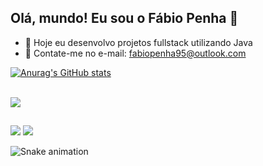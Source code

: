## Olá, mundo! Eu sou o Fábio Penha 👋

- 🔭 Hoje eu desenvolvo projetos fullstack utilizando Java
- 💬 Contate-me no e-mail: fabiopenha95@outlook.com
          
[![Anurag's GitHub stats](https://github-readme-stats.vercel.app/api?username=fabiopenha&show_icons=true&theme=dracula&include_all_commits)](https://github.com/fabiopenha/fabiopenha/blob/master/README.md)

<div style="display: inline_block"><br>
  <img align="center" src="https://skills.thijs.gg/icons?i=java,js,ts,nodejs,react,postgres,mysql&theme=dark" />
</div>



  ##
  
  <div> 
   
  <a href = "mailto:fabiopenha95@outlook.com"><img src="https://img.shields.io/badge/Microsoft_Outlook-0078D4?style=for-the-badge&logo=microsoft-outlook&logoColor=white" target="_blank"></a>
  <a href="https://www.linkedin.com/in/fabio-penha/" target="_blank"><img src="https://img.shields.io/badge/-LinkedIn-%230077B5?style=for-the-badge&logo=linkedin&logoColor=white" target="_blank"></a> 
</div>

![Snake animation](https://github.com/fabiopenha/fabiopenha/blob/output/github-contribution-grid-snake.svg)
